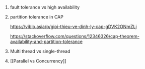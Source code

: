 1. fault tolerance vs high availability

2. partition tolerance in CAP

	https://viblo.asia/p/gioi-thieu-ve-dinh-ly-cap-gDVK2ONmZLj

	https://stackoverflow.com/questions/12346326/cap-theorem-availability-and-partition-tolerance

3. Multi thread vs single-thread
4. [[Parallel vs Concurrency]]
